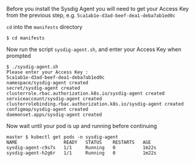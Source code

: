 Before you install the Sysdig Agent you will need to get your Access Key from the previous step, e.g. `5ca1ab1e-d3ad-beef-dea1-deba7ab1ed0c`

`cd` into the `manifests` directory

```
$ cd manifests
```

Now run the script `sysdig-agent.sh`, and enter your Access Key when prompted

```
$ ./sysdig-agent.sh
Please enter your Access Key :
5ca1ab1e-d3ad-beef-dea1-deba7ab1ed0c
namespace/sysdig-agent created
secret/sysdig-agent created
clusterrole.rbac.authorization.k8s.io/sysdig-agent created
serviceaccount/sysdig-agent created
clusterrolebinding.rbac.authorization.k8s.io/sysdig-agent created
configmap/sysdig-agent created
daemonset.apps/sysdig-agent created
```

Now wait until your pod is up and running before continuing

```
master $ kubectl get pods -n sysdig-agent
NAME                 READY   STATUS    RESTARTS   AGE
sysdig-agent-c9s7s   1/1     Running   0          1m22s
sysdig-agent-h2g6r   1/1     Running   0          1m22s
```
